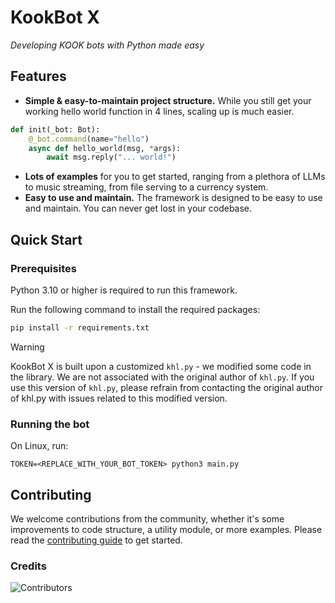 # KookBot X

*Developing KOOK bots with Python made easy*

## Features

- **Simple & easy-to-maintain project structure.** While you still get your working hello world function in 4 lines, scaling up is much easier.

```python
def init(_bot: Bot):
    @_bot.command(name="hello")
    async def hello_world(msg, *args):
        await msg.reply("... world!")
```

- **Lots of examples** for you to get started, ranging from a plethora of LLMs to music streaming, from file serving to a currency system.
- **Easy to use and maintain.** The framework is designed to be easy to use and maintain. You can never get lost in your codebase.

## Quick Start

### Prerequisites

Python 3.10 or higher is required to run this framework.

Run the following command to install the required packages:

```bash
pip install -r requirements.txt
```

> [!WARNING]  
> KookBot X is built upon a customized `khl.py` - we modified some code in the library. We are not associated with the original author of `khl.py`. If you use this version of `khl.py`, please refrain from contacting the original author of khl.py with issues related to this modified version.

### Running the bot

On Linux, run:

```
TOKEN=<REPLACE_WITH_YOUR_BOT_TOKEN> python3 main.py
```

## Contributing

We welcome contributions from the community, whether it's some improvements to code structure, a utility module, or more examples. Please read the [contributing guide](#) to get started.

### Credits

![Contributors](https://contrib.rocks/image?repo=Gennadiyev/KookBotX)
